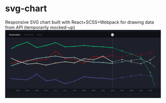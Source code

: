 # svg-chart
Responsive SVG chart built with React+SCSS+Webpack for drawing data from API (temporarily mocked-up)
![graph](/screenshots/desktop.png)
